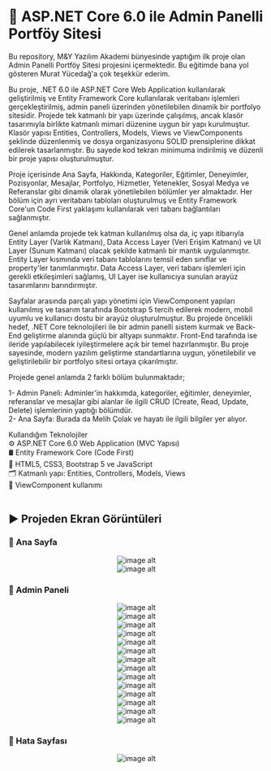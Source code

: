 # 🚀 ASP.NET Core 6.0 ile Admin Panelli Portföy Sitesi
Bu repository, M&Y Yazılım Akademi bünyesinde yaptığım ilk proje olan Admin Panelli Portföy Sitesi projesini içermektedir. Bu eğitimde bana yol gösteren Murat Yücedağ'a çok teşekkür ederim.

Bu proje, .NET 6.0 ile ASP.NET Core Web Application kullanılarak geliştirilmiş ve Entity Framework Core kullanılarak veritabanı işlemleri gerçekleştirilmiş, admin paneli üzerinden yönetilebilen dinamik bir portfolyo sitesidir. Projede tek katmanlı bir yapı üzerinde çalışılmış, ancak klasör tasarımıyla birlikte katmanlı mimari düzenine uygun bir yapı kurulmuştur. Klasör yapısı Entities, Controllers, Models, Views ve ViewComponents şeklinde düzenlenmiş ve dosya organizasyonu SOLID prensiplerine dikkat edilerek tasarlanmıştır. Bu sayede kod tekrarı minimuma indirilmiş ve düzenli bir proje yapısı oluşturulmuştur.

Proje içerisinde Ana Sayfa, Hakkında, Kategoriler, Eğitimler, Deneyimler, Pozisyonlar, Mesajlar, Portfolyo, Hizmetler, Yetenekler, Sosyal Medya ve Referanslar gibi dinamik olarak yönetilebilen bölümler yer almaktadır. Her bölüm için ayrı veritabanı tabloları oluşturulmuş ve Entity Framework Core'un Code First yaklaşımı kullanılarak veri tabanı bağlantıları sağlanmıştır.

Genel anlamda projede tek katman kullanılmış olsa da, iç yapı itibarıyla Entity Layer (Varlık Katmanı), Data Access Layer (Veri Erişim Katmanı) ve UI Layer (Sunum Katmanı) olacak şekilde katmanlı bir mantık uygulanmıştır. Entity Layer kısmında veri tabanı tablolarını temsil eden sınıflar ve property'ler tanımlanmıştır. Data Access Layer, veri tabanı işlemleri için gerekli etkileşimleri sağlamış, UI Layer ise kullanıcıya sunulan arayüz tasarımlarını barındırmıştır.

Sayfalar arasında parçalı yapı yönetimi için ViewComponent yapıları kullanılmış ve tasarım tarafında Bootstrap 5 tercih edilerek modern, mobil uyumlu ve kullanıcı dostu bir arayüz oluşturulmuştur. Bu projede öncelikli hedef, .NET Core teknolojileri ile bir admin panelli sistem kurmak ve Back-End geliştirme alanında güçlü bir altyapı sunmaktır. Front-End tarafında ise ileride yapılabilecek iyileştirmelere açık bir temel hazırlanmıştır. Bu proje sayesinde, modern yazılım geliştirme standartlarına uygun, yönetilebilir ve geliştirilebilir bir portfolyo sitesi ortaya çıkarılmıştır.

Projede genel anlamda 2 farklı bölüm bulunmaktadır;

1- Admin Paneli: Adminler'in hakkımda, kategoriler, eğitimler, deneyimler, referanslar ve mesajlar gibi alanlar ile ilgili CRUD (Create, Read, Update, Delete) işlemlerinin yaptığı bölümdür.  
2- Ana Sayfa: Burada da Melih Çolak ve hayatı ile ilgili bilgiler yer alıyor.

Kullandığım Teknolojiler <br>
⚙️ ASP.NET Core 6.0 Web Application (MVC Yapısı) <br>
🛢️ Entity Framework Core (Code First) <br>
🎨 HTML5, CSS3, Bootstrap 5 ve JavaScript <br>
🗂️ Katmanlı yapı: Entities, Controllers, Models, Views <br>
🧩 ViewComponent kullanımı <br><br>

## :arrow_forward: Projeden Ekran Görüntüleri

### :triangular_flag_on_post: Ana Sayfa
<div align="center">
  <img src="https://github.com/melihcolak0/My_Portfolio/blob/8ffe72118e72a838348e73590a77b33e9714aaac/ss/localhost_7208_Default_Index.png" alt="image alt">
</div>
<div align="center">
  <img src="https://github.com/melihcolak0/My_Portfolio/blob/c230f9573a7f8d80d41b4db93f516b2703a23894/ss2/contact2.jpg" alt="image alt">
</div>

### :triangular_flag_on_post: Admin Paneli
<div align="center">
  <img src="https://github.com/melihcolak0/My_Portfolio/blob/8ffe72118e72a838348e73590a77b33e9714aaac/ss/about.jpg" alt="image alt">
</div>
<div align="center">
  <img src="https://github.com/melihcolak0/My_Portfolio/blob/8ffe72118e72a838348e73590a77b33e9714aaac/ss/category.jpg" alt="image alt">
</div>
<div align="center">
  <img src="https://github.com/melihcolak0/My_Portfolio/blob/8ffe72118e72a838348e73590a77b33e9714aaac/ss/contact.jpg" alt="image alt">
</div>
<div align="center">
  <img src="https://github.com/melihcolak0/My_Portfolio/blob/8ffe72118e72a838348e73590a77b33e9714aaac/ss/education.jpg" alt="image alt">
</div>
<div align="center">
  <img src="https://github.com/melihcolak0/My_Portfolio/blob/8ffe72118e72a838348e73590a77b33e9714aaac/ss/experience.jpg" alt="image alt">
</div>
<div align="center">
  <img src="https://github.com/melihcolak0/My_Portfolio/blob/8ffe72118e72a838348e73590a77b33e9714aaac/ss/jobtitle.jpg" alt="image alt">
</div>
<div align="center">
  <img src="https://github.com/melihcolak0/My_Portfolio/blob/8ffe72118e72a838348e73590a77b33e9714aaac/ss/message.jpg" alt="image alt">
</div>
<div align="center">
  <img src="https://github.com/melihcolak0/My_Portfolio/blob/8ffe72118e72a838348e73590a77b33e9714aaac/ss/portfolio.jpg" alt="image alt">
</div>
<div align="center">
  <img src="https://github.com/melihcolak0/My_Portfolio/blob/c230f9573a7f8d80d41b4db93f516b2703a23894/ss2/portfolio2.jpg" alt="image alt">
</div>
<div align="center">
  <img src="https://github.com/melihcolak0/My_Portfolio/blob/8ffe72118e72a838348e73590a77b33e9714aaac/ss/services.jpg" alt="image alt">
</div>
<div align="center">
  <img src="https://github.com/melihcolak0/My_Portfolio/blob/8ffe72118e72a838348e73590a77b33e9714aaac/ss/skill.jpg" alt="image alt">
</div>
<div align="center">
  <img src="https://github.com/melihcolak0/My_Portfolio/blob/8ffe72118e72a838348e73590a77b33e9714aaac/ss/socialmedia.jpg" alt="image alt">
</div>
<div align="center">
  <img src="https://github.com/melihcolak0/My_Portfolio/blob/8ffe72118e72a838348e73590a77b33e9714aaac/ss/statistics.jpg" alt="image alt">
</div>
<div align="center">
  <img src="https://github.com/melihcolak0/My_Portfolio/blob/8ffe72118e72a838348e73590a77b33e9714aaac/ss/testimonial.jpg" alt="image alt">
</div>

### :triangular_flag_on_post: Hata Sayfası
<div align="center">
  <img src="https://github.com/melihcolak0/My_Portfolio/blob/8ffe72118e72a838348e73590a77b33e9714aaac/ss/404.jpg" alt="image alt">
</div>
